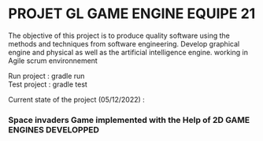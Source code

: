 # PROJET GL GAME ENGINE  EQUIPE 21 

<p>The objective of this project is to produce quality software using the methods and techniques
from software engineering. 
Develop graphical engine and physical as well as the artificial intelligence engine.
working in Agile scrum environnement 

Run project : gradle run 
<br>
Test project : gradle test
</br>

Current state of the project (05/12/2022) : 

<h3> Space invaders Game implemented with the Help of 2D GAME ENGINES DEVELOPPED </h3>

